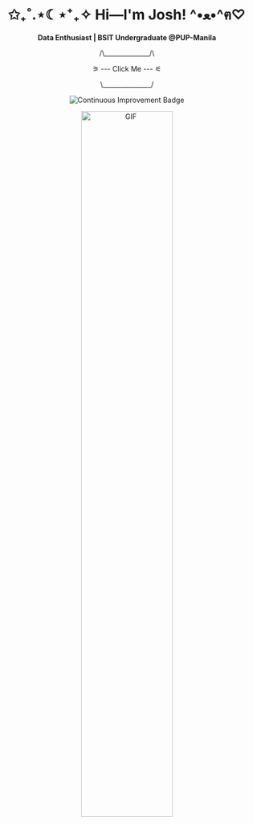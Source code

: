 <h1 align="center">✩₊˚.⋆☾⋆⁺₊✧  Hi—I'm Josh!  ^•ﻌ•^ฅ♡</h1>
<p align="center"><strong>Data Enthusiast | BSIT Undergraduate @PUP-Manila</strong></p>
<p align="center">/\______________/\</p>
<p align="center">
  ⚞ <a style="text-decoration: none;" "href="https://pi-josh.github.io/Personal-Portfolio/">--- Click Me ---</a> ⚟
</p>
<p align="center">\_______________/</p>
<p align="center">
  <img src="https://img.shields.io/badge/Continuous-Improvement-333333?style=for-the-badge&logo=rocket&logoColor=D3D3D3" alt="Continuous Improvement Badge">
</p>
<p align="center">
  <img src="https://media.giphy.com/media/VekcnHOwOI5So/giphy.gif" alt="GIF" width="60%">
</p>
